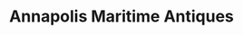 ---
title: "Annapolis Maritime Antiques"
url: /annapolis/annapolis-maritime-antiques/
shop: Antiquitäten
---